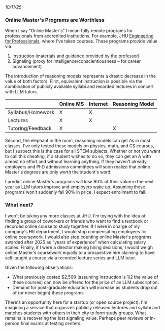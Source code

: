 <!-- trick pandoc to not wrapping date in a paragraph tag -->
<em>10/11/25</em>
<h3>Online Master's Programs are Worthless</h3>

When I say "Online Master's" I mean fully remote programs for professionals from accredited institutions. For example, JHU [Engineering for Professionals](https://ep.jhu.edu/), where I've taken courses. These programs provide value via

1. Instruction (materials and guidance provided by the professor)
2. Signaling (proxy for intelligence/conscientiousness – for career advancement)

The introduction of reasoning models represents a drastic decrease in the value of both factors. First, equivalent instruction is possible via the combination of publicly available syllabi and recorded lectures in concert with LLM tutors.

|                   | Online MS | Internet | Reasoning Model |
| ----------------- | --------- | -------- | --------------- |
| Syllabus/Homework | X         | X        |                 |
| Lectures          | X         | X        |                 |
| Tutoring/Feedback | X         |          | X               |

Second, the elephant in the room, reasoning models can get As in most classes. I’ve only tested these models on physics, math, and CS courses, but I suspect this is the case for all STEM subjects. Whether or not you want to call this cheating, if a student wishes to do so, they can get an A with almost no effort and without learning anything. If they haven't already, employers and PhD admissions committees will soon realize that online Master's degrees are only worth the student's word.

I predict online Master's programs will lose 90% of their value in the next year as LLM tutors improve and employers wake up. Assuming these programs won't suddenly fall 90% in price, I expect enrollment to fall. 

### What next?

I won't be taking any more classes at JHU. I'm toying with the idea of finding a group of coworkers or friends who want to find a textbook or recorded online course to study together. If I were in charge of my company's HR department, I would stop compensating employees for online coursework. I would also stop counting online Master's programs awarded after 2025 as "years of experience" when calculating salary scales. Finally, if I were a director making hiring decisions, I would weigh online Master's coursework equally to a prospective hire claiming to have self-taught a course via a recorded lecture series and LLM tutor.

Given the following observations:

- What previously costed $2,500 (assuming instruction is 1/2 the value of these courses) can now be offered for the price of an LLM subscription.
- Demand for post-graduate education will increase as students drop out of (or never begin) these programs

There's an opportunity here for a startup (or open source project). I'm imagining a service that organizes publicly released lectures and syllabi and matches students with others in their city to form study groups. What remains is recovering the lost signaling value. Perhaps peer reviews or in-person final exams at testing centers.
